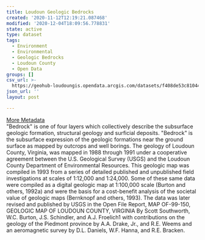 ```yaml
---
title: Loudoun Geologic Bedrocks
created: '2020-11-12T12:19:21.087468'
modified: '2020-12-04T18:09:56.778831'
state: active
type: dataset
tags:
  - Environment
  - Environmental
  - Geologic Bedrocks
  - Loudoun County
  - Open Data
groups: []
csv_url: >-
  https://geohub-loudoungis.opendata.arcgis.com/datasets/f408de53c81044cea67d181a6dbde7e9_4.csv?outSR=%7B%22latestWkid%22%3A2924%2C%22wkid%22%3A2924%7D
json_url: ''
layout: post

---
```

<div><a href='https://logis.loudoun.gov/metadata/Geologic%20bedrock.htm' target='_blank'>More Metadata</a><br /></div>&quot;Bedrock&quot; is one of four layers which collectively describe the subsurface geologic formation, structural geology and surficial deposits. &quot;Bedrock&quot; is the subsurface expression of the geologic formations near the ground surface as mapped by outcrops and well borings. The geology of Loudoun County, Virginia, was mapped in 1988 through 1991 under a cooperative agreement between the U.S. Geological Survey (USGS) and the Loudoun County Department of Environmental Resources. This geologic map was compiled in 1993 from a series of detailed published and unpublished field investigations at scales of 1:12,000 and 1:24,000. Some of these same data were compiled as a digital geologic map at 1:100,000 scale (Burton and others, 1992a) and were the basis for a cost-benefit analysis of the societal value of geologic maps (Bernknopf and others, 1993). The data was later revised and published by USGS in the Open File Report, MAP OF-99-150, GEOLOGIC MAP OF LOUDOUN COUNTY, VIRGINIA By Scott Southworth, W.C. Burton, J.S. Schindler, and A.J. Froelich1 with contributions on the geology of the Piedmont province by A.A. Drake, Jr., and R.E. Weems and an aeromagnetic survey by D.L. Daniels, W.F. Hanna, and R.E. Bracken.
